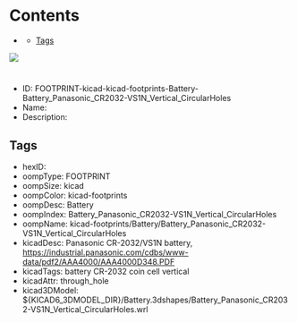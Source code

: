 



Contents
========

* [](#)
	* [Tags](#tags)
  
![][im]
# 

- ID: FOOTPRINT-kicad-kicad-footprints-Battery-Battery_Panasonic_CR2032-VS1N_Vertical_CircularHoles
- Name: 
- Description: 

## Tags

- hexID: 
- oompType: FOOTPRINT
- oompSize: kicad
- oompColor: kicad-footprints
- oompDesc: Battery
- oompIndex: Battery_Panasonic_CR2032-VS1N_Vertical_CircularHoles
- oompName: kicad-footprints/Battery/Battery_Panasonic_CR2032-VS1N_Vertical_CircularHoles
- kicadDesc: Panasonic CR-2032/VS1N battery, https://industrial.panasonic.com/cdbs/www-data/pdf2/AAA4000/AAA4000D348.PDF
- kicadTags: battery CR-2032 coin cell vertical
- kicadAttr: through_hole
- kicad3DModel: ${KICAD6_3DMODEL_DIR}/Battery.3dshapes/Battery_Panasonic_CR2032-VS1N_Vertical_CircularHoles.wrl



[im]: image.png
